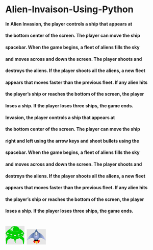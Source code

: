 # Alien-Invaison-Using-Python

#### In Alien Invasion, the player controls a ship that appears at
#### the bottom center of the screen. The player can move the ship 
#### spacebar. When the game begins, a fleet of aliens fills the sky 
#### and moves across and down the screen. The player shoots and 
#### destroys the aliens. If the player shoots all the aliens, a new fleet 
#### appears that moves faster than the previous fleet. If any alien hits 
#### the player’s ship or reaches the bottom of the screen, the player 
#### loses a ship. If the player loses three ships, the game ends.
####  Invasion, the player controls a ship that appears at 
#### the bottom center of the screen. The player can move the ship 
#### right and left using the arrow keys and shoot bullets using the 
#### spacebar. When the game begins, a fleet of aliens fills the sky 
#### and moves across and down the screen. The player shoots and 
#### destroys the aliens. If the player shoots all the aliens, a new fleet 
#### appears that moves faster than the previous fleet. If any alien hits 
#### the player’s ship or reaches the bottom of the screen, the player 
#### loses a ship. If the player loses three ships, the game ends.

# ![](images/alien.png) ![](images/ship.png)
